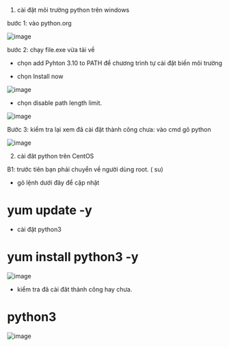 1. cài đặt môi trường python trên windows

bước 1: vào python.org

![image](https://user-images.githubusercontent.com/95491130/181865310-624ec176-a2a5-4efa-9c78-acda2364caf7.png)

bước 2: chạy file.exe vừa tải về

- chọn add Pyhton 3.10 to PATH để chương trình tự cài đặt biến môi trường

- chọn Install now

![image](https://user-images.githubusercontent.com/95491130/181865370-46150e62-0e16-4057-b9be-84472c8639f7.png)

- chọn disable path length limit.

![image](https://user-images.githubusercontent.com/95491130/181865459-0b895624-ecdf-4cdf-b5ed-3f606bbf8599.png)

Bước 3: kiểm tra lại xem đã cài đặt thành công chưa: vào cmd gõ python

![image](https://user-images.githubusercontent.com/95491130/181865660-98c50069-512f-4a1c-969c-11ef7d04ff67.png)

2. cài đăt python trên CentOS

B1: trước tiên bạn phải chuyển về người dùng root. ( su)

- gõ lệnh dưới đây để cập nhật

# yum update -y

- cài đặt python3

# yum install python3 -y

![image](https://user-images.githubusercontent.com/95491130/181867384-15fc5bc4-dc9f-4847-afaf-77b62bb5c9de.png)


- kiểm tra đã cài đăt thành công hay chưa.

# python3

![image](https://user-images.githubusercontent.com/95491130/181867404-ad405f0f-6ba2-4f6f-833e-59d25a68ac0c.png)







